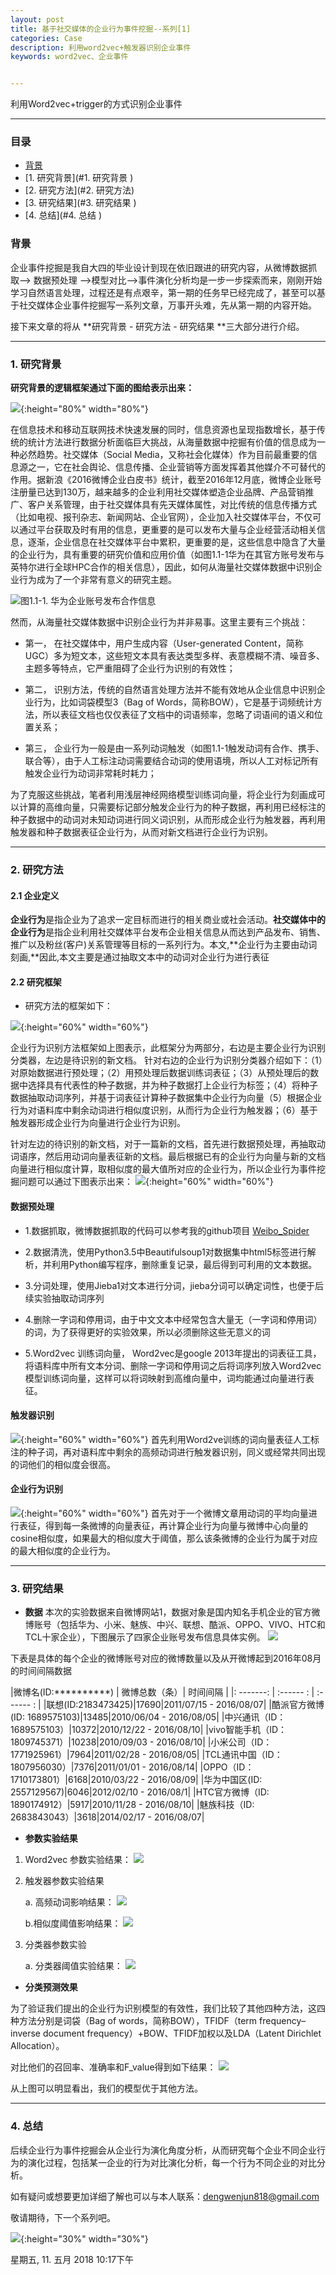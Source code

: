 ```yaml
---
layout: post
title: 基于社交媒体的企业行为事件挖掘--系列[1]
categories: Case
description: 利用word2vec+触发器识别企业事件
keywords: word2vec、企业事件


---
```


利用Word2vec+trigger的方式识别企业事件

---
### 目录

* [ 背景](#背景)
* [1. 研究背景](#1. 研究背景 )
* [2. 研究方法](#2. 研究方法)
* [3. 研究结果](#3. 研究结果 )
* [4. 总结](#4. 总结 )


### 背景

企业事件挖掘是我自大四的毕业设计到现在依旧跟进的研究内容，从微博数据抓取--> 数据预处理 -->模型对比-->事件演化分析均是一步一步探索而来，刚刚开始学习自然语言处理，过程还是有点艰辛，第一期的任务早已经完成了，甚至可以基于社交媒体企业事件挖掘写一系列文章，万事开头难，先从第一期的内容开始。

接下来文章的将从 **研究背景 - 研究方法 - 研究结果 **三大部分进行介绍。

---

### 1. 研究背景

**研究背景的逻辑框架通过下面的图给表示出来：**

![](/images/blog/2018-05-11-2.png){:height="80%" width="80%"}


在信息技术和移动互联网技术快速发展的同时，信息资源也呈现指数增长，基于传统的统计方法进行数据分析面临巨大挑战，从海量数据中挖掘有价值的信息成为一种必然趋势。社交媒体（Social Media，又称社会化媒体）作为目前最重要的信息源之一，它在社会舆论、信息传播、企业营销等方面发挥着其他媒介不可替代的作用。据新浪《2016微博企业白皮书》统计，截至2016年12月底，微博企业账号注册量已达到130万，越来越多的企业利用社交媒体塑造企业品牌、产品营销推广、客户关系管理，由于社交媒体具有先天媒体属性，对比传统的信息传播方式（比如电视、报刊杂志、新闻网站、企业官网），企业加入社交媒体平台，不仅可以通过平台获取及时有用的信息，更重要的是可以发布大量与企业经营活动相关信息，逐渐，企业信息在社交媒体平台中累积，更重要的是，这些信息中隐含了大量的企业行为，具有重要的研究价值和应用价值（如图1.1-1华为在其官方账号发布与英特尔进行全球HPC合作的相关信息），因此，如何从海量社交媒体数据中识别企业行为成为了一个非常有意义的研究主题。

![图1.1-1. 华为企业账号发布合作信息](/images/blog/2018-05-11-1.png) 


然而，从海量社交媒体数据中识别企业行为并非易事。这里主要有三个挑战：

- 第一， 在社交媒体中，用户生成内容（User-generated Content，简称UGC）多为短文本，这些短文本具有表达类型多样、表意模糊不清、噪音多、主题多等特点，它严重阻碍了企业行为识别的有效性；

- 第二， 识别方法，传统的自然语言处理方法并不能有效地从企业信息中识别企业行为，比如词袋模型3（Bag of Words，简称BOW），它是基于词频统计方法，所以表征文档也仅仅表征了文档中的词语频率，忽略了词语间的语义和位置关系；
- 第三， 企业行为一般是由一系列动词触发（如图1.1-1触发动词有合作、携手、联合等），由于人工标注动词需要结合动词的使用语境，所以人工对标记所有触发企业行为动词非常耗时耗力；

为了克服这些挑战，笔者利用浅层神经网络模型训练词向量，将企业行为刻画成可以计算的高维向量，只需要标记部分触发企业行为的种子数据，再利用已经标注的种子数据中的动词对未知动词进行同义词识别，从而形成企业行为触发器，再利用触发器和种子数据表征企业行为，从而对新文档进行企业行为识别。

---

### 2. 研究方法

#### 2.1 企业定义

**企业行为**是指企业为了追求一定目标而进行的相关商业或社会活动。**社交媒体中的企业行为**是指企业利用社交媒体平台发布企业相关信息从而达到产品发布、销售、推广以及粉丝(客户)关系管理等目标的一系列行为。本文,**企业行为主要由动词刻画,**因此,本文主要是通过抽取文本中的动词对企业行为进行表征


#### 2.2 研究框架

 - 研究方法的框架如下：

![](/images/blog/2018-05-11-3.png){:height="60%" width="60%"}

企业行为识别方法框架如上图表示，此框架分为两部分，右边是主要企业行为识别分类器，左边是待识别的新文档。
针对右边的企业行为识别分类器介绍如下：（1）对原始数据进行预处理；（2）用预处理后数据训练词表征；（3）从预处理后的数据中选择具有代表性的种子数据，并为种子数据打上企业行为标签；（4）将种子数据抽取动词序列，并基于词表征计算种子数据集中企业行为向量（5）根据企业行为对语料库中剩余动词进行相似度识别，从而行为企业行为触发器；（6）基于触发器形成企业行为向量进行企业行为识别。

针对左边的待识别的新文档，对于一篇新的文档，首先进行数据预处理，再抽取动词语序，然后用动词向量表征新的文档。最后根据已有的企业行为向量与新的文档向量进行相似度计算，取相似度的最大值所对应的企业行为，所以企业行为事件挖掘问题可以通过下图表示出来：
![](/images/blog/2018-05-11-4.png){:height="60%" width="60%"}

#### 数据预处理
- 1.数据抓取，微博数据抓取的代码可以参考我的github项目 [Weibo_Spider](https://github.com/DWJWendy/Weibo_Spider) 

- 2.数据清洗，使用Python3.5中Beautifulsoup1对数据集中html5标签进行解析，并利用Python编写程序，删除重复记录，最后得到可利用的文本数据。

- 3.分词处理，使用Jieba1对文本进行分词，jieba分词可以确定词性，也便于后续实验抽取动词序列

- 4.删除一字词和停用词，由于中文文本中经常包含大量无（一字词和停用词）的词，为了获得更好的实验效果，所以必须删除这些无意义的词

- 5.Word2vec 训练词向量， Word2vec是google 2013年提出的词表征工具，将语料库中所有文本分词、删除一字词和停用词之后将词序列放入Word2vec模型训练词向量，这样可以将词映射到高维向量中，词均能通过向量进行表征。

#### 触发器识别
![](/images/blog/2018-05-11-5.png){:height="60%" width="60%"}
首先利用Word2ve训练的词向量表征人工标注的种子词，再对语料库中剩余的高频动词进行触发器识别，同义或经常共同出现的词他们的相似度会很高。

#### 企业行为识别

![](/images/blog/2018-05-11-6.png){:height="60%" width="60%"}
首先对于一个微博文章用动词的平均向量进行表征，得到每一条微博的向量表征，再计算企业行为向量与微博中心向量的cosine相似度，如果最大的相似度大于阈值，那么该条微博的企业行为属于对应的最大相似度的企业行为。

---

### 3. 研究结果

- **数据**
本次的实验数据来自微博网站1，数据对象是国内知名手机企业的官方微博账号（包括华为、小米、魅族、中兴、联想、酷派、OPPO、VIVO、HTC和TCL十家企业），下图展示了四家企业账号发布信息具体实例。
![](/images/blog/2018-05-11-7.png) 

下表是具体的每个企业的微博账号对应的微博数量以及从开微博起到2016年08月的时间间隔数据

|微博名(ID:**********) | 微博总数（条）| 时间间隔 |
|: -------: | :------ : | :------ : |
|联想(ID:2183473425)|17690|2011/07/15  - 2016/08/07|
|酷派官方微博(ID: 1689575103)|13485|2010/06/04  - 2016/08/05|
|中兴通讯（ID：1689575103）|10372|2010/12/22  - 2016/08/10|
|vivo智能手机（ID：1809745371）|10238|2010/09/03  - 2016/08/10|
|小米公司（ID：1771925961）|7964|2011/02/28  - 2016/08/05|
|TCL通讯中国（ID：1807956030）|7376|2011/01/01  - 2016/08/14|
|OPPO（ID：1710173801）|6168|2010/03/22  - 2016/08/09|
|华为中国区(ID: 2557129567)|6046|2012/02/10  - 2016/08/1|
|HTC官方微博（ID: 1890174912）|5917|2010/11/28  - 2016/08/10|
|魅族科技（ID: 2683843043）|3618|2014/02/17  - 2016/08/07|

- **参数实验结果**

1. Word2vec 参数实验结果：
![](/images/blog/2018-05-11-8.png) 

2. 触发器参数实验结果

	a. 高频动词影响结果：
![](/images/blog/2018-05-11-9.png) 
	
	b.相似度阈值影响结果：
![](/images/blog/2018-05-11-10.png) 

3. 分类器参数实验

	a. 分类器阈值实验结果：
![](/images/blog/2018-05-11-12.png) 
	

- **分类预测效果**

为了验证我们提出的企业行为识别模型的有效性，我们比较了其他四种方法，这四种方法分别是词袋（Bag of words，简称BOW），TFIDF（term frequency–inverse document frequency）+BOW、TFIDF加权以及LDA（Latent Dirichlet Allocation）。

对比他们的召回率、准确率和F_value得到如下结果：
![](/images/blog/2018-05-11-13.png) 

从上图可以明显看出，我们的模型优于其他方法。

---

### 4. 总结

后续企业行为事件挖掘会从企业行为演化角度分析，从而研究每个企业不同企业行为的演化过程，包括某一企业的行为对比演化分析，每一个行为不同企业的对比分析。

如有疑问或想要更加详细了解也可以与本人联系：dengwenjun818@gmail.com

敬请期待，下一个系列吧。

![](/images/blog/2018-05-11-14.jpg){:height="30%" width="30%"}

星期五, 11. 五月 2018 10:17下午 


